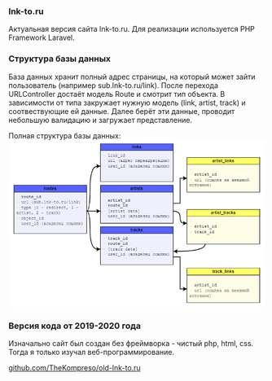 ### lnk-to.ru
Актуальная версия сайта lnk-to.ru. Для реализации используется PHP Framework Laravel.

### Структура базы данных
База данных хранит полный адрес страницы, на который может зайти пользователь (например sub.lnk-to.ru/link). После перехода URLController достаёт модель Route и смотрит тип объекта. В зависимости от типа закружает нужную модель (link, artist, track) и соотвествующие ей данные. Далее берёт эти данные, проводит небольшую валидацию и загружает представление.

Полная структура базы данных:
<img src="/.github/lnk-to.ru-database.png" alt="database" />

### Версия кода от 2019-2020 года
Изначально сайт был создан без фреймворка - чистый php, html, css. Тогда я только изучал веб-программирование.

[github.com/TheKompreso/old-lnk-to.ru](https://github.com/TheKompreso/old-lnk-to.ru)

